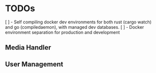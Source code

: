 # TODOs

[ ] - Self compiling docker dev environments for both rust (cargo watch) and go (compiledaemon), with managed dev databases.
[ ] - Docker environment separation for production and development

## Media Handler

## User Management
